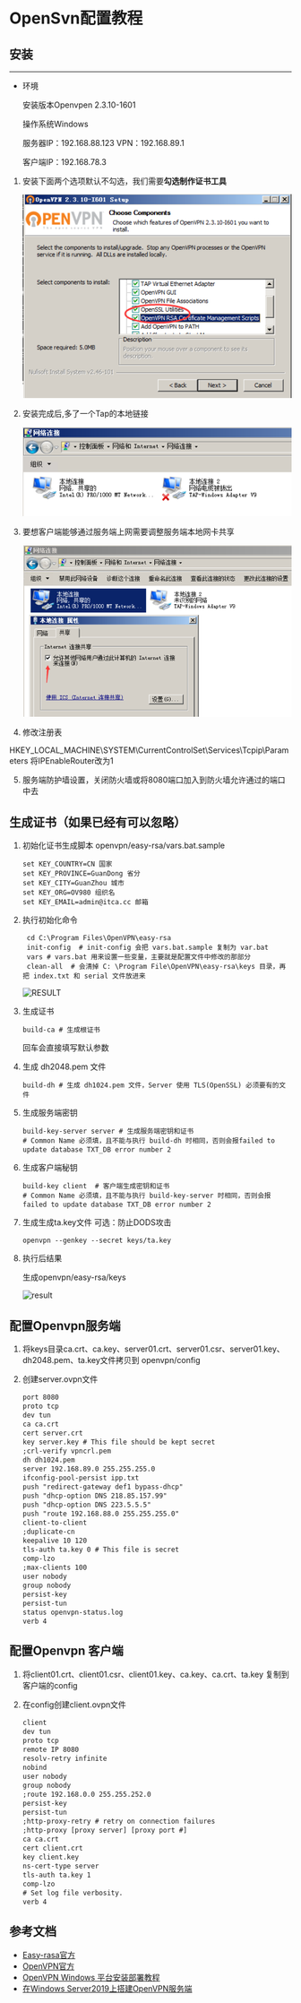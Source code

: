 # OpenSvn配置教程

## 安装

----

* 环境

    安装版本Openvpen 2.3.10-1601

    操作系统Windows

    服务器IP：192.168.88.123  VPN：192.168.89.1

    客户端IP：192.168.78.3

1. 安装下面两个选项默认不勾选，我们需要**勾选制作证书工具**

    ![image](./Img/openVpn/1.png)

2. 安装完成后,多了一个Tap的本地链接

    ![set1](./Img/openVpn/2.png)

3. 要想客户端能够通过服务端上网需要调整服务端本地网卡共享

    ![set1](./Img/openVpn/3.png)

4. 修改注册表

HKEY_LOCAL_MACHINE\SYSTEM\CurrentControlSet\Services\Tcpip\Parameters 将IPEnableRouter改为1

5. 服务端防护墙设置，关闭防火墙或将8080端口加入到防火墙允许通过的端口中去

## 生成证书（如果已经有可以忽略）

1. 初始化证书生成脚本 openvpn/easy-rsa/vars.bat.sample

    ```shell
    set KEY_COUNTRY=CN 国家 
    set KEY_PROVINCE=GuanDong 省分 
    set KEY_CITY=GuanZhou 城市 
    set KEY_ORG=OV980 组织名 
    set KEY_EMAIL=admin@itca.cc 邮箱
    ```

2. 执行初始化命令

   ```shell
    cd C:\Program Files\OpenVPN\easy-rsa
    init-config  # init-config 会把 vars.bat.sample 复制为 var.bat
    vars # vars.bat 用来设置一些变量，主要就是配置文件中修改的那部分
    clean-all  # 会清掉 C: \Program File\OpenVPN\easy-rsa\keys 目录，再把 index.txt 和 serial 文件放进来
    ```

    ![RESULT](./Img/openVpn/4.png)

3. 生成证书

    ```shell
    build-ca # 生成根证书
    ```

    回车会直接填写默认参数

4. 生成 dh2048.pem 文件

    ```shell
    build-dh # 生成 dh1024.pem 文件，Server 使用 TLS(OpenSSL) 必须要有的文件
    ```

5. 生成服务端密钥

    ```shell
    build-key-server server # 生成服务端密钥和证书
    # Common Name 必须填，且不能与执行 build-dh 时相同，否则会报failed to update database TXT_DB error number 2
    ```

6. 生成客户端秘钥

    ```shell
    build-key client  # 客户端生成密钥和证书
    # Common Name 必须填，且不能与执行 build-key-server 时相同，否则会报failed to update database TXT_DB error number 2
    ```

7. 生成生成ta.key文件 可选：防止DODS攻击

    ```shell
    openvpn --genkey --secret keys/ta.key
    ```

8. 执行后结果

    生成openvpn/easy-rsa/keys

    ![result](./Img/openVpn/5.png)

## 配置Openvpn服务端

1. 将keys目录ca.crt、ca.key、server01.crt、server01.csr、server01.key、dh2048.pem、ta.key文件拷贝到 openvpn/config 

2. 创建server.ovpn文件

    ```server.open
    port 8080
    proto tcp 
    dev tun
    ca ca.crt
    cert server.crt
    key server.key # This file should be kept secret
    ;crl-verify vpncrl.pem
    dh dh1024.pem
    server 192.168.89.0 255.255.255.0
    ifconfig-pool-persist ipp.txt
    push "redirect-gateway def1 bypass-dhcp" 
    push "dhcp-option DNS 218.85.157.99" 
    push "dhcp-option DNS 223.5.5.5" 
    push "route 192.168.88.0 255.255.255.0"
    client-to-client
    ;duplicate-cn
    keepalive 10 120
    tls-auth ta.key 0 # This file is secret
    comp-lzo
    ;max-clients 100
    user nobody
    group nobody
    persist-key
    persist-tun
    status openvpn-status.log
    verb 4
    ```

## 配置Openvpn 客户端

1. 将client01.crt、client01.csr、client01.key、ca.key、ca.crt、ta.key 复制到客户端的config

2. 在config创建client.ovpn文件

    ```ovpn
    client
    dev tun
    proto tcp
    remote IP 8080
    resolv-retry infinite
    nobind
    user nobody
    group nobody
    ;route 192.168.0.0 255.255.252.0
    persist-key
    persist-tun
    ;http-proxy-retry # retry on connection failures
    ;http-proxy [proxy server] [proxy port #]
    ca ca.crt
    cert client.crt
    key client.key
    ns-cert-type server
    tls-auth ta.key 1
    comp-lzo
    # Set log file verbosity.
    verb 4
    ```

## 参考文档

* [Easy-rasa官方](https://github.com/OpenVPN/easy-rsa/releases)
* [OpenVPN官方](https://openvpn.net/community-downloads/)
* [OpenVPN Windows 平台安装部署教程](http://www.fyluo.com/m/?post=198)
* [在Windows Server2019上搭建OpenVPN服务端](https://blog.csdn.net/zxm8513/article/details/117340147)